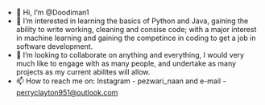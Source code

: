 - 👋 Hi, I’m @Doodiman1
- 👀 I’m interested in learning the basics of Python and Java, gaining the ability to write working, cleaning and consise code; with a major interest in machine learning and
gaining the competince in coding to get a job in software development.
- 💞️ I’m looking to collaborate on anything and everything, I would very much like to engage with as many people, and undertake as many projects as my current abilites will allow. 
- 📫 How to reach me on: Instagram - pezwari_naan and e-mail - perryclayton951@outlook.com 

<!---
Doodiman1/Doodiman1 is a ✨ special ✨ repository because its `README.md` (this file) appears on your GitHub profile.
You can click the Preview link to take a look at your changes.
--->
